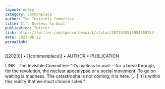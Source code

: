 ```yaml
---
layout: entry
category: commonplace
author: The Invisible Committee
title: It’s Useless to Wait
publication: Twitter
link: https://twitter.com/spencerbeswick/status/1671935513954058254
date: 2023-06-22
permalink:
---
```


[[2023]] • [[commonplace]] • AUTHOR • PUBLICATION

LINK
 
The Invisible Committee: "It’s useless to wait---for a breakthrough, for the revolution, the nuclear apocalypse or a social movement. To go on waiting is madness. The catastrophe is not coming, it is here. [...] It is within this reality that we must choose sides."
